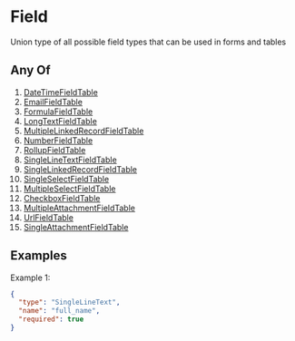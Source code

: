 # Field

Union type of all possible field types that can be used in forms and tables

## Any Of

1. [DateTimeFieldTable](/docs/table/field/datetime)
2. [EmailFieldTable](/docs/table/field/email)
3. [FormulaFieldTable](/docs/table/field/formula)
4. [LongTextFieldTable](/docs/table/field/longtext)
5. [MultipleLinkedRecordFieldTable](/docs/table/field/multiplelinkedrecord)
6. [NumberFieldTable](/docs/table/field/number)
7. [RollupFieldTable](/docs/table/field/rollup)
8. [SingleLineTextFieldTable](/docs/table/field/singlelinetext)
9. [SingleLinkedRecordFieldTable](/docs/table/field/singlelinkedrecord)
10. [SingleSelectFieldTable](/docs/table/field/singleselect)
11. [MultipleSelectFieldTable](/docs/table/field/multipleselect)
12. [CheckboxFieldTable](/docs/table/field/checkbox)
13. [MultipleAttachmentFieldTable](/docs/table/field/multipleattachment)
14. [UrlFieldTable](/docs/table/field/url)
15. [SingleAttachmentFieldTable](/docs/table/field/singleattachment)

## Examples

Example 1:

```json
{
  "type": "SingleLineText",
  "name": "full_name",
  "required": true
}
```
